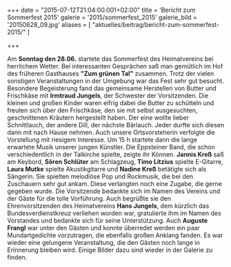 +++
date = "2015-07-12T21:04:00.001+02:00"
title = 'Bericht zum Sommerfest 2015'
galerie = '2015/sommerfest_2015'
galerie_bild = '20150628_09.jpg'
aliases = [
  "aktuelles/beitrag/bericht-zum-sommerfest-2015/"
]

+++

Am **Sonntag den 28.06.** startete das Sommerfest des Heimatvereins bei herrlichem Wetter. Bei interessanten Gesprächen saß man gemütlich im Hof des früheren Gasthauses **"Zum grünen Tal"** zusammen. Trotz der vielen sonstigen Veranstaltungen in der Umgebung war das Fest sehr gut besucht. Besondere Begeisterung fand das gemeinsame Herstellen von Butter und Frischkäse mit **Irmtraud Jungels**, der Schwester der Vorsitzenden. Die kleinen und großen Kinder waren eifrig dabei die Butter zu schütteln und freuten sich über den Frischkäse, den sie mit selbst ausgesuchten, geschnittenen Kräutern hergestellt haben. Der eine wollte lieber Schnittlauch, der andere Dill, der nächste Bärlauch. Jeder durfte sich diesen dann mit nach Hause nehmen. Auch unsere Ortsvorsteherin verfolgte die Vorstellung mit riesigem Interesse. Um 15 h startete dann die lange erwartete Musik unserer jungen Künstler. Die Eppsteiner Band, die schon verschiedentlich in der Talkirche spielte, zeigte ihr Können. **Jannis Kreß** saß am Keybord, **Sören Schlüter** am Schlagzeug, **Timo Litzius** spielte E-Gitarre, **Laura Mutke** spielte Akustikgitarre und **Nadine Kreß** betätigte sich als Sängerin. Sie spielten melodiöse Pop und Rockmusik, die bei den Zuschauern sehr gut ankam. Diese verlangten noch eine Zugabe, die gerne gegeben wurde. Die Vorsitzende bedankte sich im Namen des Vereins und der Gäste für die tolle Vorführung. Auch begrüßte sie den Ehrenvorsitzenden des Heimatvereins **Hans Jungels**, dem kürzlich das Bundesverdienstkreuz verliehen worden war, gratulierte ihm im Namen des Vorstandes und bedankte sich für seine Unterstützung. Auch **Auguste Frangl** war unter den Gästen und konnte überredet werden ein paar Mundartgedichte vorzutragen, die ebenfalls großen Anklang fanden. Es war wieder eine gelungene Veranstaltung, die den Gästen noch lange in Erinnerung bleiben wird. Einige Bilder dazu sind wieder in der Galerie zu finden. 


      